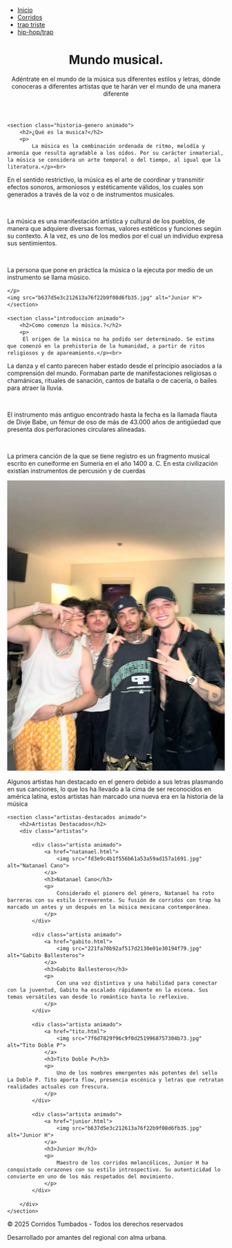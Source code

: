 
<html>
<head>
    <meta charset="UTF-8">
    <meta name="viewport" content="width=device-width, initial-scale=1.0">
    <title>Mundo musical</title>
    <link rel="stylesheet" href="web.css">
</head>
<body>
<nav>
     <ul class="menu">
         <li><a href="#">Inicio</a></li>
     <li><a href="#">Corridos</a></li>
    <li><a href="#">trap triste</a></li>
     <li><a href="#">hip-hop/trap</a></li>
        </ul>
    </nav>

<header class="header">
    <h1 class="titulo-sitio">Mundo musical.</h1>
    <p class="subtitulo animado"> Adéntrate en el mundo de la música sus diferentes estilos y letras, dónde conoceras a diferentes artistas que te harán ver el mundo de una manera diferente</p>
</header>

<main class="contenido">

    <section class="historia-genero animado">
        <h2>¿Qué es la musica?</h2>
        <p>
            La música es la combinación ordenada de ritmo, melodía y armonía que resulta agradable a los oídos. Por su carácter inmaterial, la música se considera un arte temporal o del tiempo, al igual que la literatura.</p><br>

<p>En el sentido restrictivo, la música es el arte de coordinar y transmitir efectos sonoros, armoniosos y estéticamente válidos, los cuales son generados a través de la voz o de instrumentos musicales.</p><br>

<p>La música es una manifestación artística y cultural de los pueblos, de manera que adquiere diversas formas, valores estéticos y funciones según su contexto. A la vez, es uno de los medios por el cual un individuo expresa sus sentimientos.</p><br>
<p>La persona que pone en práctica la música o la ejecuta por medio de un instrumento se llama músico.
            
    </p>
    <img src="b637d5e3c212613a76f22b9f08d6fb35.jpg" alt="Junior H">
    </section>

    <section class="introduccion animado">
        <h2>Como comenzo la música.?</h2>
        <p>
         El origen de la música no ha podido ser determinado. Se estima que comenzó en la prehistoria de la humanidad, a partir de ritos religiosos y de apareamiento.</p><br>

<p>La danza y el canto parecen haber estado desde el principio asociados a la comprensión del mundo. Formaban parte de manifestaciones religiosas o chamánicas, rituales de sanación, cantos de batalla o de cacería, o bailes para atraer la lluvia.</p><br>

<p>El instrumento más antiguo encontrado hasta la fecha es la llamada flauta de Divje Babe, un fémur de oso de más de 43.000 años de antigüedad que presenta dos perforaciones circulares alineadas.</p><br>

<p>La primera canción de la que se tiene registro es un fragmento musical escrito en cuneiforme en Sumeria en el año 1400 a. C. En esta civilización existían instrumentos de percusión y de cuerdas
        </p>
    </section>
    <div class="corridos">
    <img src="7ab6e190c1567ab869d15dbc4985446d.jpg" alt="artista">
    <p> Algunos artistas han destacado en el genero debido a sus letras plasmando en sus canciones, lo que los ha llevado a la cima de ser reconocidos en américa latina, estos artistas han marcado una nueva era en la historia de la música </p>
    </div>

    <section class="artistas-destacados animado">
        <h2>Artistas Destacados</h2>
        <div class="artistas">

            <div class="artista animado">
                <a href="natanael.html">
                    <img src="fd3e9c4b1f556b61a53a59ad157a1691.jpg" alt="Natanael Cano">
                </a>
                <h3>Natanael Cano</h3>
                <p>
                    Considerado el pionero del género, Natanael ha roto barreras con su estilo irreverente. Su fusión de corridos con trap ha marcado un antes y un después en la música mexicana contemporánea.
                </p>
            </div>

            <div class="artista animado">
                <a href="gabito.html">
                    <img src="221fa70b92af517d2130e01e30194f79.jpg" alt="Gabito Ballesteros">
                </a>
                <h3>Gabito Ballesteros</h3>
                <p>
                    Con una voz distintiva y una habilidad para conectar con la juventud, Gabito ha escalado rápidamente en la escena. Sus temas versátiles van desde lo romántico hasta lo reflexivo.
                </p>
            </div>

            <div class="artista animado">
                <a href="tito.html">
                    <img src="7f6d7829f96c9f0d2519968757304b73.jpg" alt="Tito Doble P">
                </a>
                <h3>Tito Doble P</h3>
                <p>
                    Uno de los nombres emergentes más potentes del sello La Doble P. Tito aporta flow, presencia escénica y letras que retratan realidades actuales con frescura.
                </p>
            </div>

            <div class="artista animado">
                <a href="junior.html">
                    <img src="b637d5e3c212613a76f22b9f08d6fb35.jpg" alt="Junior H">
                </a>
                <h3>Junior H</h3>
                <p>
                    Maestro de los corridos melancólicos, Junior H ha conquistado corazones con su estilo introspectivo. Su autenticidad lo convierte en uno de los más respetados del movimiento.
                </p>
            </div>

        </div>
    </section>

</main>

<footer class="footer animado">
    <p>&copy; 2025 Corridos Tumbados - Todos los derechos reservados</p>
    <p>Desarrollado por amantes del regional con alma urbana.</p>
</footer>
<script src="animaciones.js"></script>

</body>
</html>                
